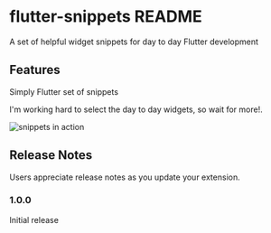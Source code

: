 # flutter-snippets README

A set of helpful widget snippets for day to day Flutter development

## Features

Simply Flutter set of snippets

I'm working hard to select the day to day widgets, so wait for more!.

![snippets in action](assets/snippets-in-action.gif)

## Release Notes

Users appreciate release notes as you update your extension.

### 1.0.0

Initial release
